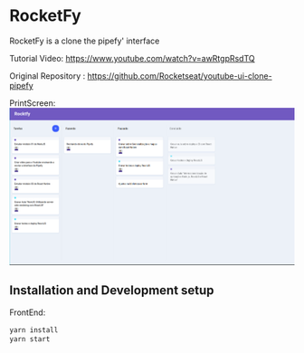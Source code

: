 # RocketFy
RocketFy is a clone the <a hfre="https://www.pipefy.com/pt-br/">pipefy'</a> interface

Tutorial Video: https://www.youtube.com/watch?v=awRtgpRsdTQ

Original Repository : https://github.com/Rocketseat/youtube-ui-clone-pipefy

PrintScreen:
![](images/printscreen.png)


## Installation and Development setup
FrontEnd:
```sh
yarn install
yarn start
```